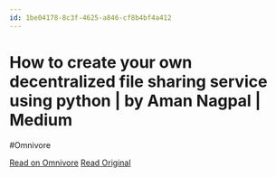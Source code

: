 ```yaml
---
id: 1be04178-8c3f-4625-a846-cf8b4bf4a412
---
```


# How to create your own decentralized file sharing service using python | by Aman Nagpal | Medium
#Omnivore

[Read on Omnivore](https://omnivore.app/me/how-to-create-your-own-decentralized-file-sharing-service-using--18eef0e30e7)
[Read Original](https://medium.com/@amannagpal4/how-to-create-your-own-decentralized-file-sharing-service-using-python-2e00005bdc4a)

